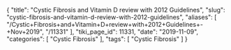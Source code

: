 {
    "title": "Cystic Fibrosis and Vitamin D review with 2012 Guidelines",
    "slug": "cystic-fibrosis-and-vitamin-d-review-with-2012-guidelines",
    "aliases": [
        "/Cystic+Fibrosis+and+Vitamin+D+review+with+2012+Guidelines+-+Nov+2019",
        "/11331"
    ],
    "tiki_page_id": 11331,
    "date": "2019-11-09",
    "categories": [
        "Cystic Fibrosis"
    ],
    "tags": [
        "Cystic Fibrosis"
    ]
}